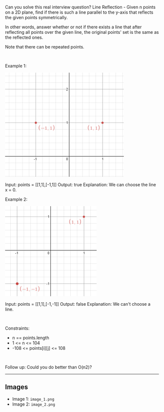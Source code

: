 Can you solve this real interview question? Line Reflection - Given n points on a 2D plane, find if there is such a line parallel to the y-axis that reflects the given points symmetrically.

In other words, answer whether or not if there exists a line that after reflecting all points over the given line, the original points' set is the same as the reflected ones.

Note that there can be repeated points.

 

Example 1:

![Example 1](./image_1.png)


Input: points = [[1,1],[-1,1]]
Output: true
Explanation: We can choose the line x = 0.


Example 2:

![Example 2](./image_2.png)


Input: points = [[1,1],[-1,-1]]
Output: false
Explanation: We can't choose a line.


 

Constraints:

 * n == points.length
 * 1 <= n <= 104
 * -108 <= points[i][j] <= 108

 

Follow up: Could you do better than O(n2)?

---

## Images

- Image 1: `image_1.png`
- Image 2: `image_2.png`
